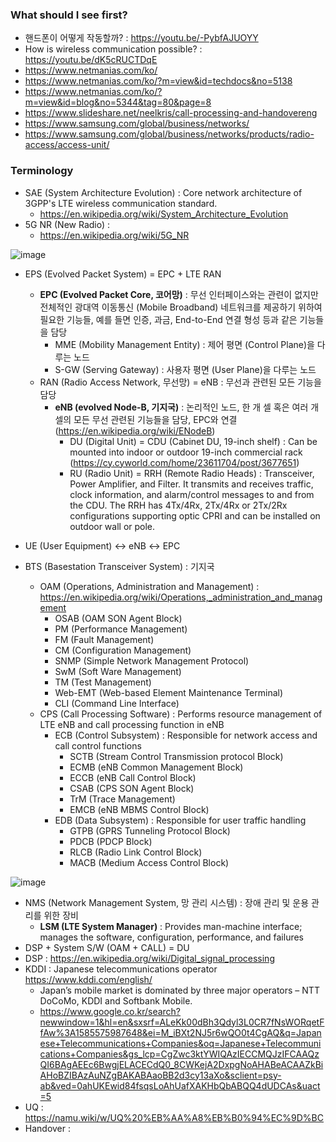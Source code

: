 ### What should I see first?

- 핸드폰이 어떻게 작동할까? : https://youtu.be/-PybfAJUOYY
- How is wireless communication possible? : https://youtu.be/dK5cRUCTDqE
- https://www.netmanias.com/ko/
- https://www.netmanias.com/ko/?m=view&id=techdocs&no=5138
- https://www.netmanias.com/ko/?m=view&id=blog&no=5344&tag=80&page=8
- https://www.slideshare.net/neelkris/call-processing-and-handovereng
- https://www.samsung.com/global/business/networks/
- https://www.samsung.com/global/business/networks/products/radio-access/access-unit/

### Terminology
- SAE (System Architecture Evolution) : Core network architecture of 3GPP's LTE wireless communication standard.
  - https://en.wikipedia.org/wiki/System_Architecture_Evolution
- 5G NR (New Radio) :
  - https://en.wikipedia.org/wiki/5G_NR

![image](https://user-images.githubusercontent.com/28881330/78424047-d09f3e80-76a5-11ea-9c52-66b4837b18da.png)

- EPS (Evolved Packet System) = EPC + LTE RAN
  - **EPC (Evolved Packet Core, 코어망)** : 무선 인터페이스와는 관련이 없지만 전체적인 광대역 이동통신 (Mobile Broadband) 네트워크를 제공하기 위하여 필요한 기능들, 예를 들면 인증, 과금, End-to-End 연결 형성 등과 같은 기능들을 담당
    - MME (Mobility Management Entity) : 제어 평면 (Control Plane)을 다루는 노드
    - S-GW (Serving Gateway) : 사용자 평면 (User Plane)을 다루는 노드
  - RAN (Radio Access Network, 무선망) = eNB : 무선과 관련된 모든 기능을 담당
    - **eNB (evolved Node-B, 기지국)** : 논리적인 노드, 한 개 셀 혹은 여러 개 셀의 모든 무선 관련된 기능들을 담당, EPC와 연결 (https://en.wikipedia.org/wiki/ENodeB)
      - DU (Digital Unit) = CDU (Cabinet DU, 19-inch shelf) : Can be mounted into indoor or outdoor 19-inch commercial rack (https://cy.cyworld.com/home/23611704/post/3677651)
      - RU (Radio Unit) = RRH (Remote Radio Heads) : Transceiver, Power Amplifier, and Filter. It transmits and receives traffic, clock information, and alarm/control messages to and from the CDU. The RRH has 4Tx/4Rx, 2Tx/4Rx or 2Tx/2Rx configurations supporting optic CPRI and can be installed on outdoor wall or pole.

- UE (User Equipment) ↔ eNB ↔ EPC
- BTS (Basestation Transceiver System) : 기지국
  - OAM (Operations, Administration and Management) : https://en.wikipedia.org/wiki/Operations,_administration_and_management
    - OSAB (OAM SON Agent Block)
    - PM (Performance Management)
    - FM (Fault Management)
    - CM (Configuration Management)
    - SNMP (Simple Network Management Protocol)
    - SwM (Soft Ware Management)
    - TM (Test Management)
    - Web-EMT (Web-based Element Maintenance Terminal)
    - CLI (Command Line Interface)
  - CPS (Call Processing Software) : Performs resource management of LTE eNB and call processing function in eNB
    - ECB (Control Subsystem) : Responsible for network access and call control functions
      - SCTB (Stream Control Transmission protocol Block)
      - ECMB (eNB Common Management Block)
      - ECCB (eNB Call Control Block)
      - CSAB (CPS SON Agent Block)
      - TrM (Trace Management)
      - EMCB (eNB MBMS Control Block)
    - EDB (Data Subsystem) : Responsible for user traffic handling
      - GTPB (GPRS Tunneling Protocol Block)
      - PDCB (PDCP Block)
      - RLCB (Radio Link Control Block)
      - MACB (Medium Access Control Block)

![image](https://user-images.githubusercontent.com/28881330/78451353-2254c280-76c0-11ea-8476-052ccd53f05b.png)

- NMS (Network Management System, 망 관리 시스템) : 장애 관리 및 운용 관리를 위한 장비
  - **LSM (LTE System Manager)** : Provides man-machine interface; manages the software, configuration, performance, and failures
- DSP + System S/W (OAM + CALL) = DU
- DSP : https://en.wikipedia.org/wiki/Digital_signal_processing
- KDDI : Japanese telecommunications operator https://www.kddi.com/english/
  - Japan’s mobile market is dominated by three major operators – NTT DoCoMo, KDDI and Softbank Mobile.
  - https://www.google.co.kr/search?newwindow=1&hl=en&sxsrf=ALeKk00dBh3Qdyl3L0CR7fNsWORqetFfAw%3A1585575987648&ei=M_iBXt2NJ5r6wQO0t4CgAQ&q=Japanese+Telecommunications+Companies&oq=Japanese+Telecommunications+Companies&gs_lcp=CgZwc3ktYWIQAzIECCMQJzIFCAAQzQI6BAgAEEc6BwgjELACECdQ0_8CWKejA2DxpgNoAHABeACAAZkBiAHoBZIBAzAuNZgBAKABAaoBB2d3cy13aXo&sclient=psy-ab&ved=0ahUKEwid84fsqsLoAhUafXAKHbQbABQQ4dUDCAs&uact=5
- UQ : https://namu.wiki/w/UQ%20%EB%AA%A8%EB%B0%94%EC%9D%BC
- Handover :
